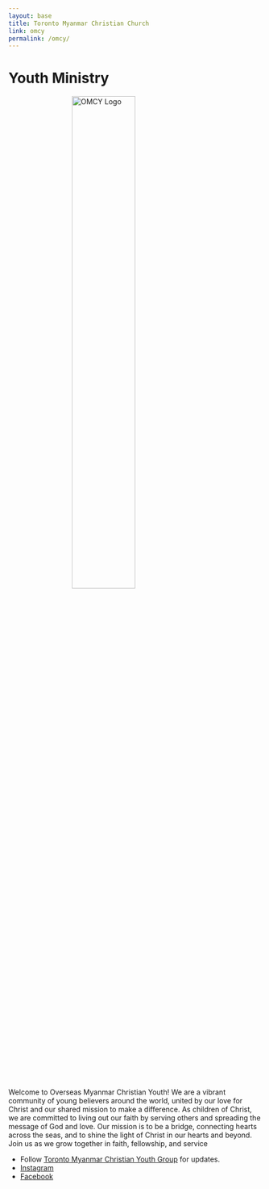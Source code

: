 ```yaml
---
layout: base
title: Toronto Myanmar Christian Church
link: omcy
permalink: /omcy/
---
```


# Youth Ministry

<img style="display: block; margin-left: auto; margin-right: auto; width: 50%;" src="/static/img/OMCY_animation.gif" alt="OMCY Logo" width="500"/>

Welcome to Overseas Myanmar Christian Youth! We are a vibrant community of young believers around the world, united by our love for Christ and our shared mission to make a difference. As children of Christ, we are committed to living out our faith by serving others and spreading the message of God and love. Our mission is to be a bridge, connecting hearts across the seas, and to shine the light of Christ in our hearts and beyond. Join us as we grow together in faith, fellowship, and service

- Follow [Toronto Myanmar Christian Youth Group](http://omcy.torontomyanmarchristian.org/) for updates.
- [Instagram](https://www.instagram.com/mcyouthofficial?igsh=dnV2eHhqZ2JhOHRs)
- [Facebook](https://www.facebook.com/profile.php?id=61563995740184)




